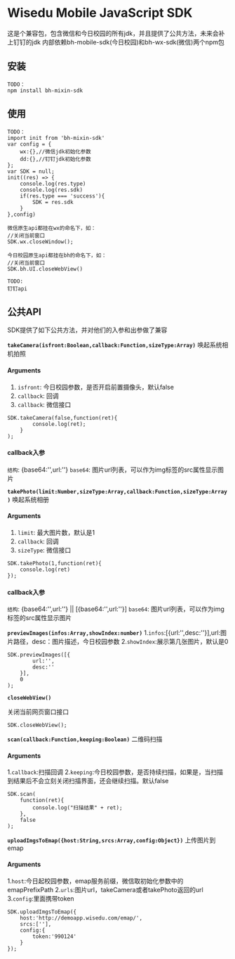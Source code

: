 # Wisedu Mobile JavaScript SDK

这是个兼容包，包含微信和今日校园的所有jdk，并且提供了公共方法，未来会补上钉钉的jdk
内部依赖bh-mobile-sdk(今日校园)和bh-wx-sdk(微信)两个npm包


## 安装

```
TODO：
npm install bh-mixin-sdk
```

## 使用

```
TODO：
import init from 'bh-mixin-sdk'
var config = {
    wx:{},//微信jdk初始化参数
    dd:{},//钉钉jdk初始化参数
};
var SDK = null;
init((res) => {
    console.log(res.type)
    console.log(res.sdk)
    if(res.type === 'success'){
        SDK = res.sdk
    }
},config)

微信原生api都挂在wx的命名下，如：
//关闭当前窗口
SDK.wx.closeWindow();

今日校园原生api都挂在bh的命名下，如：
//关闭当前窗口
SDK.bh.UI.closeWebView()

TODO:
钉钉api
```

## 公共API

SDK提供了如下公共方法，并对他们的入参和出参做了兼容

**`takeCamera(isfront:Boolean,callback:Function,sizeType:Array)`**
唤起系统相机拍照

#### Arguments
1. `isfront`:   今日校园参数，是否开启前置摄像头，默认false
2. `callback`:  回调
3. `callback`:  微信接口

```
SDK.takeCamera(false,function(ret){
        console.log(ret);
    }
);
```

#### callback入参
`结构`: {base64:'',url:''} 
`base64`: 图片url列表，可以作为img标签的src属性显示图片



**`takePhoto(limit:Number,sizeType:Array,callback:Function,sizeType:Array)`**
唤起系统相册

#### Arguments
1. `limit`:   最大图片数，默认是1
2. `callback`:  回调
3. `sizeType`:  微信接口

```
SDK.takePhoto(1,function(ret){
    console.log(ret)
});
```

#### callback入参
`结构`: {base64:'',url:''} || [{base64:'',url:''}] 
`base64`: 图片url列表，可以作为img标签的src属性显示图片

**`previewImages(infos:Array,showIndex:number)`**
1.`infos`:[{url:'',desc:''}],url:图片路径，desc：图片描述，今日校园参数
2.`showIndex`:展示第几张图片，默认是0

```
SDK.previewImages([{
        url:'',
        desc:''
    }],
    0
);
```

**`closeWebView()`**

关闭当前网页窗口接口

```
SDK.closeWebView();
```

**`scan(callback:Function,keeping:Boolean)`**
二维码扫描

#### Arguments
1.`callback`:扫描回调
2.`keeping`:今日校园参数，是否持续扫描，如果是，当扫描到结果后不会立刻关闭扫描界面，还会继续扫描。默认false

```
SDK.scan(
    function(ret){
        console.log("扫描结果" + ret);
    },
    false
);
```

**`uploadImgsToEmap({host:String,srcs:Array,config:Object})`**
上传图片到emap

#### Arguments
1.`host`:今日起校园参数，emap服务前缀，微信取初始化参数中的emapPrefixPath
2.`urls`:图片url，takeCamera或者takePhoto返回的url
3.`config`:里面携带token

```
SDK.uploadImgsToEmap({
    host:'http://demoapp.wisedu.com/emap/',
    srcs:[''],
    config:{
        token:'990124'
    }
});
```


